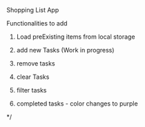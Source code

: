 
Shopping List App

Functionalities to add 
1.  Load preExisting items from local storage
2.  add new Tasks (Work in progress)
3.  remove tasks
4.  clear Tasks
5.  filter tasks

6.  completed tasks - color changes to purple

*/
